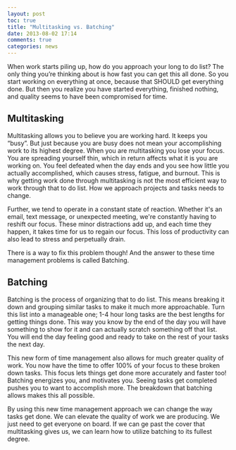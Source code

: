```yaml
---
layout: post
toc: true
title: "Multitasking vs. Batching"
date: 2013-08-02 17:14
comments: true
categories: news
---
```


When work starts piling up, how do you approach your long to do list? The only thing you’re thinking about is how fast you can get this all done. So you start working on everything at once, because that SHOULD get everything done. But then you realize you have started everything, finished nothing, and quality seems to have been compromised for time.

## Multitasking

Multitasking allows you to believe you are working hard. It keeps you “busy”. But just because you are busy does not mean your accomplishing work to its highest degree. When you are multitasking you lose your focus. You are spreading yourself thin, which in return affects what it is you are working on. You feel defeated when the day ends and you see how little you actually accomplished, which causes stress, fatigue, and burnout. This is why getting work done through multitasking is not the most efficient way to work through that to do list. How we approach projects and tasks needs to change.

Further, we tend to operate in a constant state of reaction. Whether it's an email, text message, or unexpected meeting, we're constantly having to reshift our focus. These minor distractions add up, and each time they happen, it takes time for us to regain our focus. This loss of productivity can also lead to stress and perpetually drain.

There is a way to fix this problem though! And the answer to these time management problems is called Batching.

## Batching

Batching is the process of organizing that to do list. This means breaking it down and grouping similar tasks to make it much more approachable. Turn this list into a manageable one; 1-4 hour long tasks are the best lengths for getting things done. This way you know by the end of the day you will have something to show for it and can actually scratch something off that list. You will end the day feeling good and ready to take on the rest of your tasks the next day.

This new form of time management also allows for much greater quality of work. You now have the time to offer 100% of your focus to these broken down tasks. This focus lets things get done more accurately and faster too! Batching energizes you, and motivates you. Seeing tasks get completed pushes you to want to accomplish more. The breakdown that batching allows makes this all possible.

By using this new time management approach we can change the way tasks get done. We can elevate the quality of work we are producing. We just need to get everyone on board. If we can ge past the cover that multitasking gives us, we can learn how to utilize batching to its fullest degree.